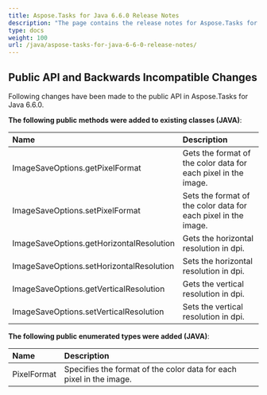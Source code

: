 ```yaml
---
title: Aspose.Tasks for Java 6.6.0 Release Notes
description: "The page contains the release notes for Aspose.Tasks for Java 6.6.0."
type: docs
weight: 100
url: /java/aspose-tasks-for-java-6-6-0-release-notes/
---
```


## **Public API and Backwards Incompatible Changes**

Following changes have been made to the public API in Aspose.Tasks for Java 6.6.0.

**The following public methods were added to existing classes (JAVA)**:

|**Name**|**Description**|
| :- | :- |
|ImageSaveOptions.getPixelFormat|Gets the format of the color data for each pixel in the image.|
|ImageSaveOptions.setPixelFormat|Sets the format of the color data for each pixel in the image.|
|ImageSaveOptions.getHorizontalResolution|Gets the horizontal resolution in dpi.|
|ImageSaveOptions.setHorizontalResolution|Sets the horizontal resolution in dpi.|
|ImageSaveOptions.getVerticalResolution|Gets the vertical resolution in dpi.|
|ImageSaveOptions.setVerticalResolution|Sets the vertical resolution in dpi.|
**The following public enumerated types were added (JAVA)**:

|**Name**|**Description**|
| :- | :- |
|PixelFormat|Specifies the format of the color data for each pixel in the image.|

